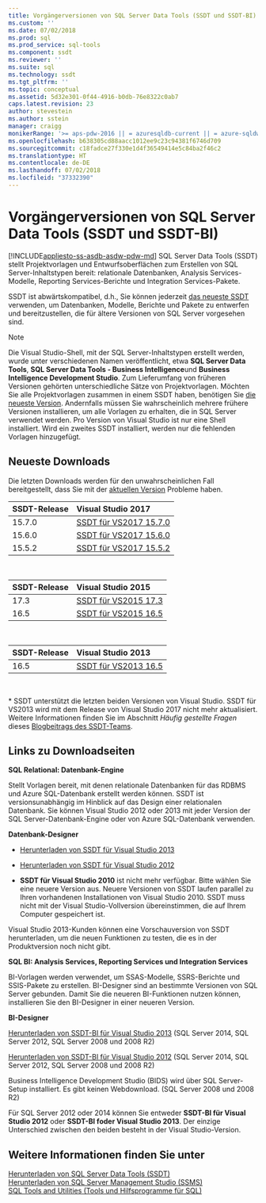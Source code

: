 ```yaml
---
title: Vorgängerversionen von SQL Server Data Tools (SSDT und SSDT-BI) | Microsoft-Dokumentation
ms.custom: ''
ms.date: 07/02/2018
ms.prod: sql
ms.prod_service: sql-tools
ms.component: ssdt
ms.reviewer: ''
ms.suite: sql
ms.technology: ssdt
ms.tgt_pltfrm: ''
ms.topic: conceptual
ms.assetid: 5d32e301-0f44-4916-b0db-76e8322c0ab7
caps.latest.revision: 23
author: stevestein
ms.author: sstein
manager: craigg
monikerRange: '>= aps-pdw-2016 || = azuresqldb-current || = azure-sqldw-latest || >= sql-server-2016 || = sqlallproducts-allversions'
ms.openlocfilehash: b638305cd88aacc1012ee9c23c94381f6746d709
ms.sourcegitcommit: c18fadce27f330e1d4f36549414e5c84ba2f46c2
ms.translationtype: HT
ms.contentlocale: de-DE
ms.lasthandoff: 07/02/2018
ms.locfileid: "37332390"
---
```

# <a name="previous-releases-of-sql-server-data-tools-ssdt-and-ssdt-bi"></a>Vorgängerversionen von SQL Server Data Tools (SSDT und SSDT-BI)
[!INCLUDE[appliesto-ss-asdb-asdw-pdw-md](../includes/appliesto-ss-asdb-asdw-pdw-md.md)]
SQL Server Data Tools (SSDT) stellt Projektvorlagen und Entwurfsoberflächen zum Erstellen von SQL Server-Inhaltstypen bereit: relationale Datenbanken, Analysis Services-Modelle, Reporting Services-Berichte und Integration Services-Pakete.  
  
SSDT ist abwärtskompatibel, d.h., Sie können jederzeit [das neueste SSDT](download-sql-server-data-tools-ssdt.md) verwenden, um Datenbanken, Modelle, Berichte und Pakete zu entwerfen und bereitzustellen, die für ältere Versionen von SQL Server vorgesehen sind.  
  
> [!NOTE]  
> Die Visual Studio-Shell, mit der SQL Server-Inhaltstypen erstellt werden, wurde unter verschiedenen Namen veröffentlicht, etwa **SQL Server Data Tools**, **SQL Server Data Tools - Business Intelligence**und **Business Intelligence Development Studio**. Zum Lieferumfang von früheren Versionen gehörten unterschiedliche Sätze von Projektvorlagen. Möchten Sie alle Projektvorlagen zusammen in einem SSDT haben, benötigen Sie [die neueste Version](download-sql-server-data-tools-ssdt.md). Andernfalls müssen Sie wahrscheinlich mehrere frühere Versionen installieren, um alle Vorlagen zu erhalten, die in SQL Server verwendet werden.  Pro Version von Visual Studio ist nur eine Shell installiert. Wird ein zweites SSDT installiert, werden nur die fehlenden Vorlagen hinzugefügt.  

## <a name="recent-downloads"></a>Neueste Downloads

Die letzten Downloads werden für den unwahrscheinlichen Fall bereitgestellt, dass Sie mit der [aktuellen Version](download-sql-server-data-tools-ssdt.md) Probleme haben. 

|SSDT-Release| Visual Studio 2017|
|:---|:---|
|15.7.0|[SSDT für VS2017 15.7.0](https://go.microsoft.com/fwlink/?LinkId=874716)|
|15.6.0|[SSDT für VS2017 15.6.0](https://go.microsoft.com/fwlink/?LinkId=871368)|
|15.5.2|[SSDT für VS2017 15.5.2](https://go.microsoft.com/fwlink/?LinkId=866452)|
<br>


|SSDT-Release| Visual Studio 2015|
|:---|:---|
|17.3|[SSDT für VS2015 17.3](https://go.microsoft.com/fwlink/?linkid=858660)| 
|16.5|[SSDT für VS2015 16.5](https://go.microsoft.com/fwlink/?LinkID=832313)|  
<br>

|SSDT-Release| Visual Studio 2013|
|:---|:---|
|16.5|[SSDT für VS2013 16.5](https://go.microsoft.com/fwlink/?LinkID=832308)|  
<br>


\* SSDT unterstützt die letzten beiden Versionen von Visual Studio. SSDT für VS2013 wird mit dem Release von Visual Studio 2017 nicht mehr aktualisiert. Weitere Informationen finden Sie im Abschnitt *Häufig gestellte Fragen* dieses [Blogbeitrags des SSDT-Teams](https://blogs.msdn.microsoft.com/ssdt/2017/03/10/sql-server-data-tools-17-0-rc-and-ssdt-in-vs2017/).

  
## <a name="links-to-download-pages"></a>Links zu Downloadseiten 

  **SQL Relational: Datenbank-Engine**  
  
Stellt Vorlagen bereit, mit denen relationale Datenbanken für das RDBMS und Azure SQL-Datenbank erstellt werden können. SSDT ist versionsunabhängig im Hinblick auf das Design einer relationalen Datenbank. Sie können Visual Studio 2012 oder 2013 mit jeder Version der SQL Server-Datenbank-Engine oder von Azure SQL-Datenbank verwenden.  
  
**Datenbank-Designer**  
  
-   [Herunterladen von SSDT für Visual Studio 2013](https://msdn.microsoft.com/dn864412)  
  
-   [Herunterladen von SSDT für Visual Studio 2012](https://msdn.microsoft.com/jj650015)  
  
-   **SSDT für Visual Studio 2010** ist nicht mehr verfügbar. Bitte wählen Sie eine neuere Version aus. Neuere Versionen von SSDT laufen parallel zu Ihren vorhandenen Installationen von Visual Studio 2010. SSDT muss nicht mit der Visual Studio-Vollversion übereinstimmen, die auf Ihrem Computer gespeichert ist.  
  
Visual Studio 2013-Kunden können eine Vorschauversion von SSDT herunterladen, um die neuen Funktionen zu testen, die es in der Produktversion noch nicht gibt.  
  
**SQL BI: Analysis Services, Reporting Services und Integration Services**  
  
BI-Vorlagen werden verwendet, um SSAS-Modelle, SSRS-Berichte und SSIS-Pakete zu erstellen. BI-Designer sind an bestimmte Versionen von SQL Server gebunden. Damit Sie die neueren BI-Funktionen nutzen können, installieren Sie den BI-Designer in einer neueren Version.  
  
**BI-Designer**  
  
[Herunterladen von SSDT-BI für Visual Studio 2013](https://www.microsoft.com/download/details.aspx?id=42313) (SQL Server 2014, SQL Server 2012, SQL Server 2008 und 2008 R2)  
  
[Herunterladen von SSDT-BI für Visual Studio 2012](https://www.microsoft.com/download/details.aspx?id=36843) (SQL Server 2014, SQL Server 2012, SQL Server 2008 und 2008 R2)  
  
Business Intelligence Development Studio (BIDS) wird über SQL Server-Setup installiert. Es gibt keinen Webdownload. (SQL Server 2008 und 2008 R2)  
  
Für SQL Server 2012 oder 2014 können Sie entweder **SSDT-BI für Visual Studio 2012** oder **SSDT-BI foder Visual Studio 2013**. Der einzige Unterschied zwischen den beiden besteht in der Visual Studio-Version.  
  
## <a name="see-also"></a>Weitere Informationen finden Sie unter  
[Herunterladen von SQL Server Data Tools &#40;SSDT&#41;](../ssdt/download-sql-server-data-tools-ssdt.md)  
[Herunterladen von SQL Server Management Studio &#40;SSMS&#41;](../ssms/download-sql-server-management-studio-ssms.md)  
[SQL Tools and Utilities (Tools und Hilfsprogramme für SQL)](../tools/overview-sql-tools.md)
